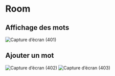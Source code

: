 # Room
## Affichage des mots
![Capture d’écran (401)](https://github.com/Nouhaila25/Room/assets/116907282/fdeee400-9181-4a34-a536-6fde2c884c64)
## Ajouter un mot
![Capture d’écran (402)](https://github.com/Nouhaila25/Room/assets/116907282/21873825-14b9-4e1f-8542-d7b9b80c75a6)
![Capture d’écran (403)](https://github.com/Nouhaila25/Room/assets/116907282/d414954e-3ac5-4c9f-a4b7-f20fe2c36d45)
